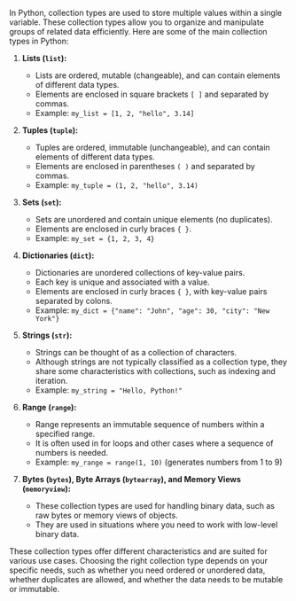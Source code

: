 In Python, collection types are used to store multiple values within a single variable. These collection types allow you to organize and manipulate groups of related data efficiently. Here are some of the main collection types in Python:

1. **Lists (`list`):**
   - Lists are ordered, mutable (changeable), and can contain elements of different data types.
   - Elements are enclosed in square brackets `[ ]` and separated by commas.
   - Example: `my_list = [1, 2, "hello", 3.14]`

2. **Tuples (`tuple`):**
   - Tuples are ordered, immutable (unchangeable), and can contain elements of different data types.
   - Elements are enclosed in parentheses `( )` and separated by commas.
   - Example: `my_tuple = (1, 2, "hello", 3.14)`

3. **Sets (`set`):**
   - Sets are unordered and contain unique elements (no duplicates).
   - Elements are enclosed in curly braces `{ }`.
   - Example: `my_set = {1, 2, 3, 4}`

4. **Dictionaries (`dict`):**
   - Dictionaries are unordered collections of key-value pairs.
   - Each key is unique and associated with a value.
   - Elements are enclosed in curly braces `{ }`, with key-value pairs separated by colons.
   - Example: `my_dict = {"name": "John", "age": 30, "city": "New York"}`

5. **Strings (`str`):**
   - Strings can be thought of as a collection of characters.
   - Although strings are not typically classified as a collection type, they share some characteristics with collections, such as indexing and iteration.
   - Example: `my_string = "Hello, Python!"`

6. **Range (`range`):**
   - Range represents an immutable sequence of numbers within a specified range.
   - It is often used in for loops and other cases where a sequence of numbers is needed.
   - Example: `my_range = range(1, 10)` (generates numbers from 1 to 9)

7. **Bytes (`bytes`), Byte Arrays (`bytearray`), and Memory Views (`memoryview`):**
   - These collection types are used for handling binary data, such as raw bytes or memory views of objects.
   - They are used in situations where you need to work with low-level binary data.

These collection types offer different characteristics and are suited for various use cases. Choosing the right collection type depends on your specific needs, such as whether you need ordered or unordered data, whether duplicates are allowed, and whether the data needs to be mutable or immutable.
